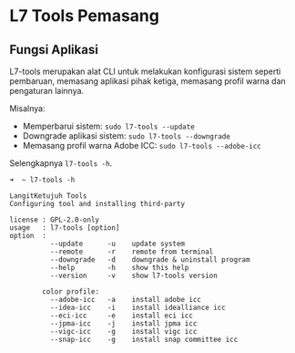 # L7 Tools Pemasang

## Fungsi Aplikasi

L7-tools merupakan alat CLI untuk melakukan konfigurasi sistem seperti pembaruan, memasang aplikasi pihak ketiga, memasang profil warna dan pengaturan lainnya.

Misalnya:

- Memperbarui sistem: `sudo l7-tools --update`
- Downgrade aplikasi sistem: `sudo l7-tools --downgrade`
- Memasang profil warna Adobe ICC: `sudo l7-tools --adobe-icc`

Selengkapnya `l7-tools -h`.

```
➜  ~ l7-tools -h

LangitKetujuh Tools
Configuring tool and installing third-party

license : GPL-2.0-only
usage   : l7-tools [option]
option  :
          --update      -u    update system
          --remote      -r    remote from terminal
          --downgrade   -d    downgrade & uninstall program
          --help        -h    show this help
          --version     -v    show l7-tools version

        color profile:
          --adobe-icc   -a    install adobe icc
          --idea-icc    -i    install idealliance icc
          --eci-icc     -e    install eci icc
          --jpma-icc    -j    install jpma icc
          --vigc-icc    -g    install vigc icc
          --snap-icc    -g    install snap committee icc
```
